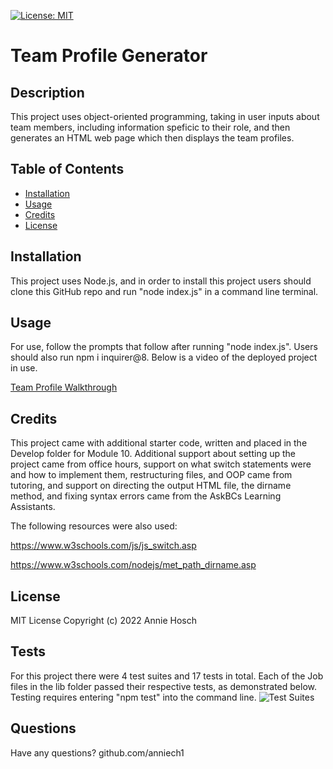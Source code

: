 
[![License: MIT](https://img.shields.io/badge/License-MIT-yellow.svg)](https://opensource.org/licenses/MIT)

# Team Profile Generator
## Description
This project uses object-oriented programming, taking in user inputs about team members, including information speficic to their role, and then generates an HTML web page which then displays the team profiles.

## Table of Contents
- [Installation](#installation)
- [Usage](#usage)
- [Credits](#credits)
- [License](#license)


## Installation
This project uses Node.js, and in order to install this project users should clone this GitHub repo and run "node index.js" in a command line terminal.

## Usage
For use, follow the prompts that follow after running "node index.js". Users should also run npm i inquirer@8. Below is a video of the deployed project in use.

[Team Profile Walkthrough](https://user-images.githubusercontent.com/107431063/188515783-799f5faa-aa80-4fad-b144-c620aa298fe7.webm)
                           
## Credits 
This project came with additional starter code, written and placed in the Develop folder for Module 10. Additional support about setting up the project came from office hours, support on what switch statements were and how to implement them, restructuring files, and OOP came from tutoring, and support on directing the output HTML file, the dirname method, and fixing syntax errors came from the AskBCs Learning Assistants.

The following resources were also used: 

https://www.w3schools.com/js/js_switch.asp

https://www.w3schools.com/nodejs/met_path_dirname.asp


## License
MIT License Copyright (c) 2022 Annie Hosch 

## Tests
For this project there were 4 test suites and 17 tests in total. Each of the Job files in the lib folder passed their respective tests, as demonstrated below. Testing requires entering "npm test" into the command line.
![Test Suites](https://user-images.githubusercontent.com/107431063/180551190-38e06581-0fb8-42a3-829d-74af7fdd9c34.png)

## Questions
Have any questions?
github.com/anniech1              
    
